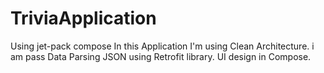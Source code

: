 # TriviaApplication
Using jet-pack compose In this Application I'm using Clean Architecture. i am pass Data Parsing JSON using Retrofit library. UI design in Compose.
